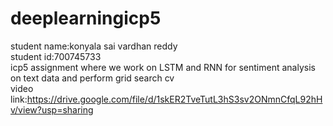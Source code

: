 # deeplearningicp5<br>
student name:konyala sai vardhan reddy<br>
student id:700745733<br>
icp5 assignment where we work on LSTM and RNN for sentiment analysis on text data and perform grid search cv<br>
video link:https://drive.google.com/file/d/1skER2TveTutL3hS3sv2ONmnCfqL92hHv/view?usp=sharing
